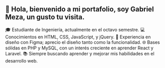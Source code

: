 
🚀 Hola, bienvenido a mi portafolio, soy Gabriel Meza, un gusto tu visita.
-----------------------------------------------
🎓 Estudiante de Ingeniería, actualmente en el octavo semestre.
💻 Conocimientos en HTML, CSS, JavaScript, y jQuery.
🎨 Experiencia en diseño con Figma; aprecio el diseño tanto como la funcionalidad.
🌐 Bases sólidas en PHP y MySQL, con un interés creciente en aprender React y Laravel.
📚 Siempre buscando aprender y mejorar mis habilidades en el desarrollo web.

